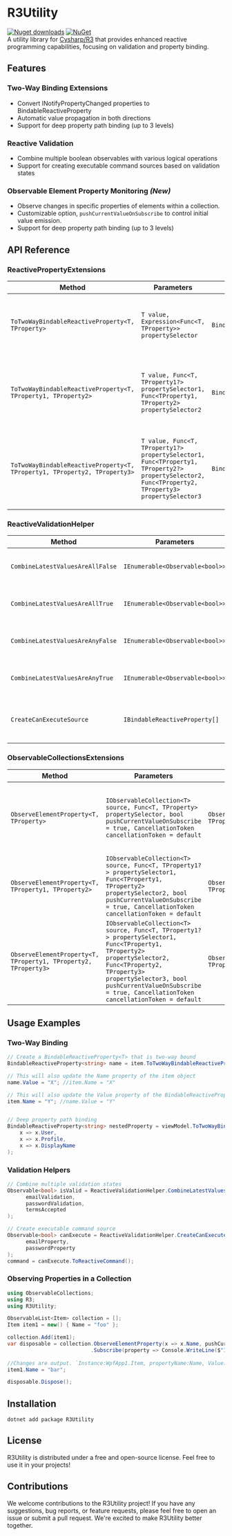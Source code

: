# R3Utility
[![Nuget downloads](https://img.shields.io/nuget/v/R3Utility.svg)](https://www.nuget.org/packages/R3Utility)
[![NuGet](https://img.shields.io/nuget/dt/R3Utility.svg)](https://www.nuget.org/packages/R3Utility)  
A utility library for [Cysharp/R3](https://github.com/Cysharp/R3) that provides enhanced reactive programming capabilities, focusing on validation and property binding.

## Features

### Two-Way Binding Extensions
- Convert INotifyPropertyChanged properties to BindableReactiveProperty
- Automatic value propagation in both directions
- Support for deep property path binding (up to 3 levels)

### Reactive Validation
- Combine multiple boolean observables with various logical operations
- Support for creating executable command sources based on validation states

### Observable Element Property Monitoring  *(New)*
- Observe changes in specific properties of elements within a collection.
- Customizable option, `pushCurrentValueOnSubscribe` to control initial value emission.
- Support for deep property path binding (up to 3 levels)

## API Reference

### ReactivePropertyExtensions

| Method | Parameters | Return Type | Description |
|--------|------------|-------------|-------------|
| `ToTwoWayBindableReactiveProperty<T, TProperty>` | `T value, Expression<Func<T, TProperty>> propertySelector` | `BindableReactiveProperty<TProperty>` | Converts a single property to two-way bindable reactive property |
| `ToTwoWayBindableReactiveProperty<T, TProperty1, TProperty2>` | `T value, Func<T, TProperty1?> propertySelector1, Func<TProperty1, TProperty2> propertySelector2` | `BindableReactiveProperty<TProperty2>` | Converts a nested property (2 levels) to two-way bindable reactive property |
| `ToTwoWayBindableReactiveProperty<T, TProperty1, TProperty2, TProperty3>` | `T value, Func<T, TProperty1?> propertySelector1, Func<TProperty1, TProperty2?> propertySelector2, Func<TProperty2, TProperty3> propertySelector3` | `BindableReactiveProperty<TProperty3>` | Converts a deeply nested property (3 levels) to two-way bindable reactive property |

### ReactiveValidationHelper

| Method | Parameters | Return Type | Description |
|--------|------------|-------------|-------------|
| `CombineLatestValuesAreAllFalse` | `IEnumerable<Observable<bool>>` | `Observable<bool>` | Combines multiple observables and returns true only when all source values are false |
| `CombineLatestValuesAreAllTrue` | `IEnumerable<Observable<bool>>` | `Observable<bool>` | Combines multiple observables and returns true only when all source values are true |
| `CombineLatestValuesAreAnyFalse` | `IEnumerable<Observable<bool>>` | `Observable<bool>` | Combines multiple observables and returns true when any source value is false |
| `CombineLatestValuesAreAnyTrue` | `IEnumerable<Observable<bool>>` | `Observable<bool>` | Combines multiple observables and returns true when any source value is true |
| `CreateCanExecuteSource` | `IBindableReactiveProperty[]` | `Observable<bool>` | Creates an observable that monitors HasErrors property of multiple BindableReactiveProperty instances |


### ObservableCollectionsExtensions

| Method | Parameters | Return Type | Description |
|--------|------------|-------------|-------------|
| `ObserveElementProperty<T, TProperty>` | `IObservableCollection<T> source, Func<T, TProperty> propertySelector, bool pushCurrentValueOnSubscribe = true, CancellationToken cancellationToken = default` | `Observable<PropertyPack<T, TProperty>>` | Observes a specific property of each element in a collection and emits its values. |
| `ObserveElementProperty<T, TProperty1, TProperty2>` | `IObservableCollection<T> source, Func<T, TProperty1?> propertySelector1, Func<TProperty1, TProperty2> propertySelector2, bool pushCurrentValueOnSubscribe = true, CancellationToken cancellationToken = default` | `Observable<PropertyPack<T, TProperty2>>` | Observes a nested property (2 levels) in a collection and emits its values. |
| `ObserveElementProperty<T, TProperty1, TProperty2, TProperty3>` | `IObservableCollection<T> source, Func<T, TProperty1?> propertySelector1, Func<TProperty1, TProperty2> propertySelector2, Func<TProperty2, TProperty3> propertySelector3, bool pushCurrentValueOnSubscribe = true, CancellationToken cancellationToken = default` | `Observable<PropertyPack<T, TProperty3>>` | Observes a deeply nested property (3 levels) in a collection and emits its values. |


## Usage Examples

### Two-Way Binding

```csharp
// Create a BindableReactiveProperty<T> that is two-way bound
BindableReactiveProperty<string> name = item.ToTwoWayBindableReactiveProperty(x => x.Name);

// This will also update the Name property of the item object
name.Value = "X"; //item.Name = "X"

// This will also update the Value property of the BindableReactiveProperty
item.Name = "Y"; //name.Value = "Y"


// Deep property path binding
BindableReactiveProperty<string> nestedProperty = viewModel.ToTwoWayBindableReactiveProperty(
    x => x.User,
    x => x.Profile,
    x => x.DisplayName
);
```

### Validation Helpers

```csharp
// Combine multiple validation states
Observable<bool> isValid = ReactiveValidationHelper.CombineLatestValuesAreAllTrue(
      emailValidation,
      passwordValidation,
      termsAccepted
);

// Create executable command source
Observable<bool> canExecute = ReactiveValidationHelper.CreateCanExecuteSource(
      emailProperty,
      passwordProperty
);
command = canExecute.ToReactiveCommand();
```

### Observing Properties in a Collection

```csharp
using ObservableCollections;
using R3;
using R3Utility;

ObservableList<Item> collection = [];
Item item1 = new() { Name = "foo" };

collection.Add(item1);
var disposable = collection.ObserveElementProperty(x => x.Name, pushCurrentValueOnSubscribe: false)
                           .Subscribe(property => Console.WriteLine($"Instance:{property.Instance}, propertyName:{property.PropertyName}, Value:{property.Value}"));
        
//Changes are output. `Instance:WpfApp1.Item, propertyName:Name, Value:bar`
item1.Name = "bar";

disposable.Dispose();
```

## Installation

```
dotnet add package R3Utility
```

## License
R3Utility is distributed under a free and open-source license. Feel free to use it in your projects!


## Contributions
We welcome contributions to the R3Utility project! If you have any suggestions, bug reports, or feature requests, please feel free to open an issue or submit a pull request.
We're excited to make R3Utility better together.
